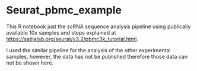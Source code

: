# Seurat_pbmc_example

This R notebook just the scRNA sequence analysis pipeline using publically available 10x samples and steps explained at https://satijalab.org/seurat/v3.2/pbmc3k_tutorial.html. 

I used the similar pipeline for the analysis of the other experimental samples, however, the data has not be published therefore those data can not be shown here.

